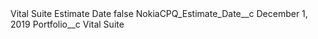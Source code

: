 <?xml version="1.0" encoding="UTF-8"?>
<CustomMetadata xmlns="http://soap.sforce.com/2006/04/metadata" xmlns:xsi="http://www.w3.org/2001/XMLSchema-instance" xmlns:xsd="http://www.w3.org/2001/XMLSchema">
    <label>Vital Suite Estimate Date</label>
    <protected>false</protected>
    <values>
        <field>NokiaCPQ_Estimate_Date__c</field>
        <value xsi:type="xsd:string">December 1, 2019</value>
    </values>
    <values>
        <field>Portfolio__c</field>
        <value xsi:type="xsd:string">Vital Suite</value>
    </values>
</CustomMetadata>
